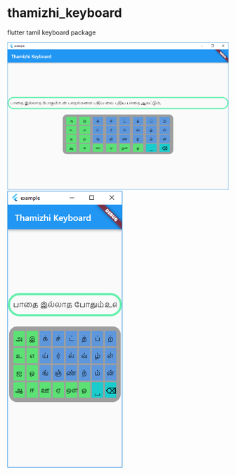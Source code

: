 # thamizhi_keyboard
 flutter tamil keyboard package



<img src="https://github.com/neelakandanz/thamizhi_keyboard/blob/main/out/Screen1.PNG?raw=true" />



<img src="https://github.com/neelakandanz/thamizhi_keyboard/blob/main/out/Screen2.PNG?raw=true" />

